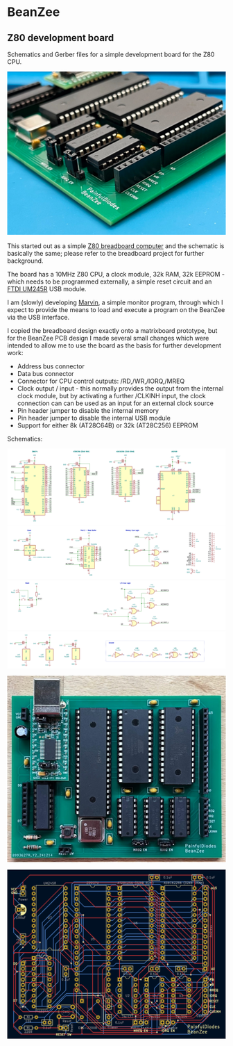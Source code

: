 # BeanZee
## Z80 development board
Schematics and Gerber files for a simple development board for the Z80 CPU. 

![](images/BeanZee_photo_corner.jpg)

This started out as a simple [Z80 breadboard computer](https://github.com/PainfulDiodes/z80-breadboard-computer) and the schematic is basically the same; please refer to the breadboard project for further background.

The board has a 10MHz Z80 CPU, a clock module, 32k RAM, 32k EEPROM - which needs to be programmed externally, a simple reset circuit and an [FTDI UM245R](https://ftdichip.com/products/um245r/) USB module.

I am (slowly) developing [Marvin](https://github.com/PainfulDiodes/marvin), a simple monitor program, through which I expect to provide the means to load and execute a program on the BeanZee via the USB interface.

I copied the breadboard design exactly onto a matrixboard prototype, but for the BeanZee PCB design I made several small changes which were intended to allow me to use the board as the basis for further development work:

* Address bus connector  
* Data bus connector  
* Connector for CPU control outputs: /RD,/WR,/IORQ,/MREQ  
* Clock output / input - this normally provides the output from the internal clock module, but by activating a further /CLKINH input, the clock connection can can be used as an input for an external clock source  
* Pin header jumper to disable the internal memory  
* Pin header jumper to disable the internal USB module  
* Support for either 8k (AT28C64B) or 32k (AT28C256) EEPROM  

Schematics:
  
![](images/BeanZee_schematic_1.png)
![](images/BeanZee_schematic_2.png)
![](images/BeanZee_schematic_3.png)
![](images/BeanZee_schematic_4.png)

![](images/BeanZee_photo.jpg)
  
![](images/BeanZee_PCB.png)
